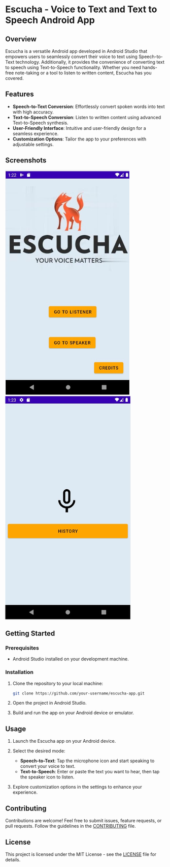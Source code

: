 # Escucha - Voice to Text and Text to Speech Android App

## Overview

Escucha is a versatile Android app developed in Android Studio that empowers users to seamlessly convert their voice to text using Speech-to-Text technology. Additionally, it provides the convenience of converting text to speech using Text-to-Speech functionality. Whether you need hands-free note-taking or a tool to listen to written content, Escucha has you covered.

## Features

- **Speech-to-Text Conversion**: Effortlessly convert spoken words into text with high accuracy.
- **Text-to-Speech Conversion**: Listen to written content using advanced Text-to-Speech synthesis.
- **User-Friendly Interface**: Intuitive and user-friendly design for a seamless experience.
- **Customization Options**: Tailor the app to your preferences with adjustable settings.

## Screenshots

![Screenshot 1](/Screenshots/Screenshot1.jpg)
![Screenshot 2](/Screenshots/Screenshot2.jpg)

## Getting Started

### Prerequisites

- Android Studio installed on your development machine.

### Installation

1. Clone the repository to your local machine:

   ```bash
   git clone https://github.com/your-username/escucha-app.git
   ```

2. Open the project in Android Studio.

3. Build and run the app on your Android device or emulator.

## Usage

1. Launch the Escucha app on your Android device.

2. Select the desired mode:
   - **Speech-to-Text**: Tap the microphone icon and start speaking to convert your voice to text.
   - **Text-to-Speech**: Enter or paste the text you want to hear, then tap the speaker icon to listen.

3. Explore customization options in the settings to enhance your experience.

## Contributing

Contributions are welcome! Feel free to submit issues, feature requests, or pull requests. Follow the guidelines in the [CONTRIBUTING](CONTRIBUTING.md) file.

## License

This project is licensed under the MIT License - see the [LICENSE](LICENSE) file for details.
